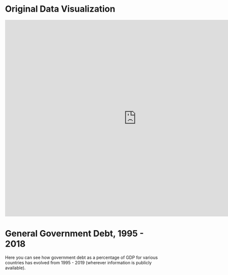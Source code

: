 
# Original Data Visualization

<iframe src="https://data.oecd.org/chart/61MM" width="860" height="645" style="border: 0" mozallowfullscreen="true" webkitallowfullscreen="true" allowfullscreen="true"><a href="https://data.oecd.org/chart/61MM" target="_blank">OECD Chart: General government debt, Total, % of GDP, Annual, 2018</a></iframe>

# General Government Debt, 1995 - 2018

<div class="flourish-embed flourish-chart" data-src="visualisation/3181230" data-url="https://flo.uri.sh/visualisation/3181230/embed"><script src="https://public.flourish.studio/resources/embed.js"></script></div>

Here you can see how government debt as a percentage of GDP for various countries has evolved from 1995 - 2019 (wherever information is publicly available).

